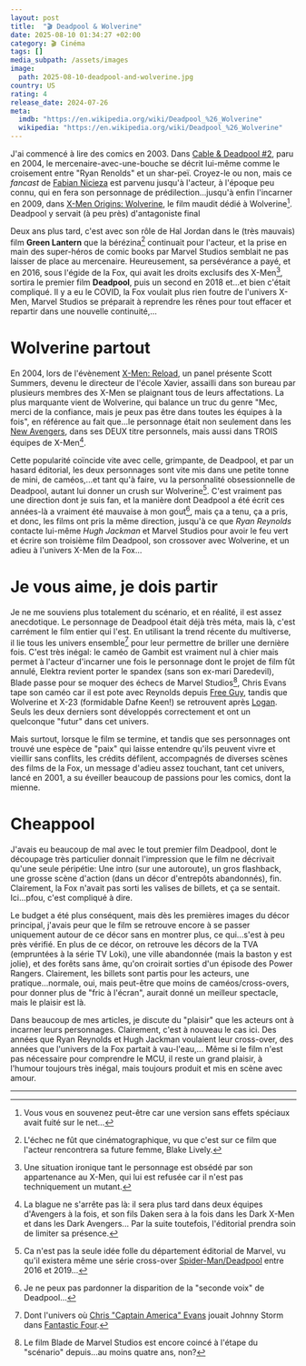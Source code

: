 ```yaml
---
layout: post
title:  "🎬 Deadpool & Wolverine"
date: 2025-08-10 01:34:27 +02:00
category: 🎬 Cinéma
tags: []
media_subpath: /assets/images
image:
  path: 2025-08-10-deadpool-and-wolverine.jpg
country: US
rating: 4
release_date: 2024-07-26
meta:
  imdb: "https://en.wikipedia.org/wiki/Deadpool_%26_Wolverine"
  wikipedia: "https://en.wikipedia.org/wiki/Deadpool_%26_Wolverine"
---
```


J'ai commencé à lire des comics en 2003. Dans [Cable & Deadpool #2](https://marvel.fandom.com/wiki/Cable_%26_Deadpool_Vol_1_2), paru en 2004, le mercenaire-avec-une-bouche se décrit lui-même comme le croisement entre "Ryan Renolds" et un shar-peï. Croyez-le ou non, mais ce _fancast_ de [<i class="fab fa-wikipedia-w"></i> Fabian Nicieza](https://fr.wikipedia.org/wiki/Fabian_Nicieza) est parvenu jusqu'à l'acteur, à l'époque peu connu, qui en fera son personnage de prédilection...jusqu'à enfin l'incarner en 2009, dans [<i class="fab fa-wikipedia-w"></i> X-Men Origins: Wolverine](https://fr.wikipedia.org/wiki/X-Men_Origins:_Wolverine), le film maudit dédié à Wolverine[^1]. Deadpool y servait (à peu près) d'antagoniste final

Deux ans plus tard, c'est avec son rôle de Hal Jordan dans le (très mauvais) film **Green Lantern** que la bérézina[^2] continuait pour l'acteur, et la prise en main des super-héros de comic books par Marvel Studios semblait ne pas laisser de place au mercenaire. Heureusement, sa persévérance a payé, et en 2016, sous l'égide de la Fox, qui avait les droits exclusifs des X-Men[^3], sortira le premier film **Deadpool**, puis un second en 2018 et...et bien c'était compliqué. Il y a eu le COVID, la Fox voulait plus rien foutre de l'univers X-Men, Marvel Studios se préparait à reprendre les rênes pour tout effacer et repartir dans une nouvelle continuité,...

# Wolverine partout

En 2004, lors de l'évènement [<i class="fab fa-wikipedia-w"></i> X-Men: Reload](https://en.wikipedia.org/wiki/X-Men:_Reload), un panel présente Scott Summers, devenu le directeur de l'école Xavier, assailli dans son bureau par plusieurs membres des X-Men se plaignant tous de leurs affectations. La plus marquante vient de Wolverine, qui balance un truc du genre "Mec, merci de la confiance, mais je peux pas être dans toutes les équipes à la fois", en référence au fait que...le personnage était non seulement dans les [New Avengers](/posts/thunderbolts/), dans ses DEUX titre personnels, mais aussi dans TROIS équipes de X-Men[^4].

Cette popularité coïncide vite avec celle, grimpante, de Deadpool, et par un hasard éditorial, les deux personnages sont vite mis dans une petite tonne de mini, de caméos,...et tant qu'à faire, vu la personnalité obsessionnelle de Deadpool, autant lui donner un crush sur Wolverine[^5]. C'est vraiment pas une direction dont je suis fan, et la manière dont Deadpool a été écrit ces années-là a vraiment été mauvaise à mon gout[^6], mais ça a tenu, ça a pris, et donc, les films ont pris la même direction, jusqu'à ce que _Ryan Reynolds_ contacte lui-même _Hugh Jackman_ et Marvel Studios pour avoir le feu vert et écrire son troisième film Deadpool, son crossover avec Wolverine, et un adieu à l'univers X-Men de la Fox...

# Je vous aime, je dois partir

Je ne me souviens plus totalement du scénario, et en réalité, il est assez anecdotique. Le personnage de Deadpool était déjà très méta, mais là, c'est carrément le film entier qui l'est. En utilisant la trend récente du multiverse, il lie tous les univers ensemble[^7] pour leur permettre de briller une dernière fois. C'est très inégal: le caméo de Gambit est vraiment nul à chier mais permet à l'acteur d'incarner une fois le personnage dont le projet de film fût annulé, Elektra revient porter le spandex (sans son ex-mari Daredevil), Blade passe pour se moquer des échecs de Marvel Studios[^8], Chris Evans tape son caméo car il est pote avec Reynolds depuis [<i class="fab fa-wikipedia-w"></i> Free Guy](https://en.wikipedia.org/wiki/Free_Guy), tandis que Wolverine et X-23 (formidable Dafne Keen!) se retrouvent après [<i class="fab fa-wikipedia-w"></i> Logan](https://en.wikipedia.org/wiki/Logan_(film)). Seuls les deux derniers sont développés correctement et ont un quelconque "futur" dans cet univers.

Mais surtout, lorsque le film se termine, et tandis que ses personnages ont trouvé une espèce de "paix" qui laisse entendre qu'ils peuvent vivre et vieillir sans conflits, les crédits défilent, accompagnés de diverses scènes des films de la Fox, un message d'adieu assez touchant, tant cet univers, lancé en 2001, a su éveiller beaucoup de passions pour les comics, dont la mienne.

# Cheappool

J'avais eu beaucoup de mal avec le tout premier film Deadpool, dont le découpage très particulier donnait l'impression que le film ne décrivait qu'une seule péripétie: Une intro (sur une autoroute), un gros flashback, une grosse scène d'action (dans un décor d'entrepôts abandonnés), fin. Clairement, la Fox n'avait pas sorti les valises de billets, et ça se sentait. Ici...pfou, c'est compliqué à dire.

Le budget a été plus conséquent, mais dès les premières images du décor principal, j'avais peur que le film se retrouve encore à se passer uniquement autour de ce décor sans en montrer plus, ce qui...s'est à peu près vérifié. En plus de ce décor, on retrouve les décors de la TVA (empruntées à la série TV Loki), une ville abandonnée (mais la baston y est jolie), et des forêts sans âme, qu'on croirait sorties d'un épisode des Power Rangers. Clairement, les billets sont partis pour les acteurs, une pratique...normale, oui, mais peut-être que moins de caméos/cross-overs, pour donner plus de "fric à l'écran", aurait donné un meilleur spectacle, mais le plaisir est là.

Dans beaucoup de mes articles, je discute du "plaisir" que les acteurs ont à incarner leurs personnages. Clairement, c'est à nouveau le cas ici. Des années que Ryan Reynolds et Hugh Jackman voulaient leur cross-over, des années que l'univers de la Fox partait à vau-l'eau,... Même si le film n'est pas nécessaire pour comprendre le MCU, il reste un grand plaisir, à l'humour toujours très inégal, mais toujours produit et mis en scène avec amour.

***
[^1]: Vous vous en souvenez peut-être car une version sans effets spéciaux avait fuité sur le net...
[^2]: L'échec ne fût que cinématographique, vu que c'est sur ce film que l'acteur rencontrera sa future femme, Blake Lively.
[^3]: Une situation ironique tant le personnage est obsédé par son appartenance au X-Men, qui lui est refusée car il n'est pas techniquement un mutant.
[^4]: La blague ne s'arrête pas là: il sera plus tard dans deux équipes d'Avengers à la fois, et son fils Daken sera à la fois dans les Dark X-Men et dans les Dark Avengers... Par la suite toutefois, l'éditorial prendra soin de limiter sa présence.
[^5]: Ca n'est pas la seule idée folle du département éditorial de Marvel, vu qu'il existera même une série cross-over [Spider-Man/Deadpool](https://marvel.fandom.com/wiki/Spider-Man/Deadpool_Vol_1) entre 2016 et 2019...
[^6]: Je ne peux pas pardonner la disparition de la "seconde voix" de Deadpool...
[^7]: Dont l'univers où [<i class="fab fa-wikipedia-w"></i> Chris "Captain America" Evans](https://en.wikipedia.org/wiki/Chris_Evans_(actor)) jouait Johnny Storm dans [<i class="fab fa-wikipedia-w"></i> Fantastic Four](https://en.wikipedia.org/wiki/Fantastic_Four_(2005_film)).
[^8]: Le film Blade de Marvel Studios est encore coincé à l'étape du "scénario" depuis...au moins quatre ans, non?